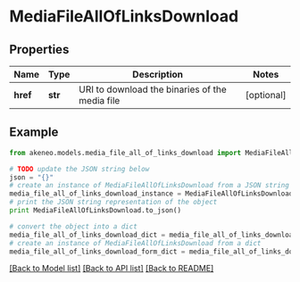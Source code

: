 # MediaFileAllOfLinksDownload


## Properties
Name | Type | Description | Notes
------------ | ------------- | ------------- | -------------
**href** | **str** | URI to download the binaries of the media file | [optional] 

## Example

```python
from akeneo.models.media_file_all_of_links_download import MediaFileAllOfLinksDownload

# TODO update the JSON string below
json = "{}"
# create an instance of MediaFileAllOfLinksDownload from a JSON string
media_file_all_of_links_download_instance = MediaFileAllOfLinksDownload.from_json(json)
# print the JSON string representation of the object
print MediaFileAllOfLinksDownload.to_json()

# convert the object into a dict
media_file_all_of_links_download_dict = media_file_all_of_links_download_instance.to_dict()
# create an instance of MediaFileAllOfLinksDownload from a dict
media_file_all_of_links_download_form_dict = media_file_all_of_links_download.from_dict(media_file_all_of_links_download_dict)
```
[[Back to Model list]](../README.md#documentation-for-models) [[Back to API list]](../README.md#documentation-for-api-endpoints) [[Back to README]](../README.md)


